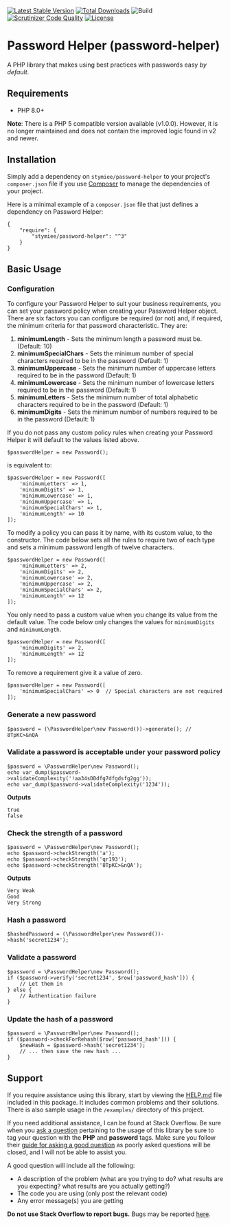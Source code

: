 [![Latest Stable Version](https://poser.pugx.org/stymiee/password-helper/v/stable.svg)](https://packagist.org/packages/stymiee/password-helper)
[![Total Downloads](https://poser.pugx.org/stymiee/password-helper/downloads)](https://packagist.org/packages/stymiee/password-helper)
![Build](https://github.com/stymiee/password-helper/actions/workflows/php.yml/badge.svg)
[![Scrutinizer Code Quality](https://scrutinizer-ci.com/g/stymiee/password-helper/badges/quality-score.png?b=master)](https://scrutinizer-ci.com/g/stymiee/password-helper/?branch=master)
[![License](https://poser.pugx.org/stymiee/password-helper/license)](https://packagist.org/packages/stymiee/password-helper)

# Password Helper (password-helper)

A PHP library that makes using best practices with passwords easy _by default_.

## Requirements

- PHP 8.0+ 

**Note**: There is a PHP 5 compatible version available (v1.0.0). However, it is no longer maintained and does not contain the improved logic found in v2 and newer.

## Installation

Simply add a dependency on `stymiee/password-helper` to your project's `composer.json` file if you 
use [Composer](http://getcomposer.org/) to manage the dependencies of your project.

Here is a minimal example of a `composer.json` file that just defines a dependency on Password Helper:

    {
        "require": {
            "stymiee/password-helper": "^3"
        }
    }

## Basic Usage

### Configuration

To configure your Password Helper to suit your business requirements, you can set your password policy when 
creating your Password Helper object. There are six factors you can configure be required (or not) and, if required, 
the minimum criteria for that password characteristic. They are:
    
1. **minimumLength** - Sets the minimum length a password must be. (Default: 10)
2. **minimumSpecialChars** - Sets the minimum number of special characters required to be in the password (Default: 1)
3. **minimumUppercase** - Sets the minimum number of uppercase letters required to be in the password (Default: 1)
4. **minimumLowercase** - Sets the minimum number of lowercase letters required to be in the password (Default: 1)
5. **minimumLetters** - Sets the minimum number of total alphabetic characters required to be in the password (Default: 1)
6. **minimumDigits** - Sets the minimum number of numbers required to be in the password (Default: 1)

If you do not pass any custom policy rules when creating your Password Helper it will default to the values listed above.

    $passwordHelper = new Password();
    
is equivalent to:

    $passwordHelper = new Password([
        'minimumLetters' => 1,
        'minimumDigits' => 1,
        'minimumLowercase' => 1,
        'minimumUppercase' => 1,
        'minimumSpecialChars' => 1,
        'minimumLength' => 10 
    ]);

To modify a policy you can pass it by name, with its custom value, to the constructor. The code below sets all the 
rules to require two of each type and sets a minimum password length of twelve characters.

    $passwordHelper = new Password([
        'minimumLetters' => 2,
        'minimumDigits' => 2,
        'minimumLowercase' => 2,
        'minimumUppercase' => 2,
        'minimumSpecialChars' => 2,
        'minimumLength' => 12 
    ]);
    
You only need to pass a custom value when you change its value from the default value. The code below only changes the
values for `minimumDigits` and `minimumLength`.
    
    $passwordHelper = new Password([
        'minimumDigits' => 2,
        'minimumLength' => 12 
    ]);
    
To remove a requirement give it a value of zero.
    
    $passwordHelper = new Password([
        'minimumSpecialChars' => 0  // Special characters are not required
    ]);
        
### Generate a new password

    $password = (\PasswordHelper\new Password())->generate(); // 8TpKC>&nQA

### Validate a password is acceptable under your password policy

    $password = \PasswordHelper\new Password();
    echo var_dump($password->validateComplexity('!aa34sDDdfg7dfgdsfg2gg'));
    echo var_dump($password->validateComplexity('1234'));
    
**Outputs**

    true
    false    

### Check the strength of a password

    $password = \PasswordHelper\new Password();
    echo $password->checkStrength('a');
    echo $password->checkStrength('qr193');
    echo $password->checkStrength('8TpKC>&nQA');

**Outputs**

    Very Weak
    Good
    Very Strong

### Hash a password

    $hashedPassword = (\PasswordHelper\new Password())->hash('secret1234');

### Validate a password

    $password = \PasswordHelper\new Password();
    if ($password->verify('secret1234', $row['password_hash'])) {
        // Let them in
    } else {
        // Authentication failure
    }   

### Update the hash of a password

    $password = \PasswordHelper\new Password();
    if ($password->checkForRehash($row['password_hash'])) {
        $newHash = $password->hash('secret1234');
        // ... then save the new hash ...
    }

## Support

If you require assistance using this library, start by viewing the [HELP.md](HELP.md) file included in this package. It 
includes common problems and their solutions. There is also sample usage in the `/examples/` directory of this project.

If you need additional assistance, I can be found at Stack Overflow. Be sure when you
[ask a question](http://stackoverflow.com/questions/ask?tags=php,password) pertaining to the usage of
this library be sure to tag your question with the **PHP** and **password** tags. Make sure you follow their
[guide for asking a good question](http://stackoverflow.com/help/how-to-ask) as poorly asked questions will be closed, 
and I will not be able to assist you.

A good question will include all the following:
- A description of the problem (what are you trying to do? what results are you expecting? what results are you actually getting?)
- The code you are using (only post the relevant code)
- Any error message(s) you are getting

**Do not use Stack Overflow to report bugs.** Bugs may be reported [here](https://github.com/stymiee/password-helper/issues/new).
